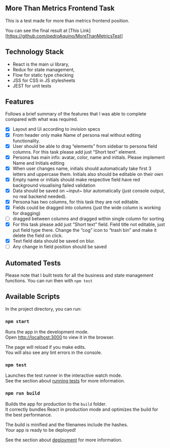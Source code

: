 ## More Than Metrics Frontend Task

This is a test made for more than metrics frontend position.

You can see the final result at [This Link][https://github.com/pedroAquino/MoreThanMetricsTest]

## Technology Stack
- React is the main ui library,
- Redux for state management,
- Flow for static type checking
- JSS for CSS in JS stylesheets
- JEST for unit tests

## Features
Follows a brief summary of the features that I was able to complete compared with what was required.

- [x] Layout and Ui according to invision specs 
- [x] From header only make Name of persona real without editing functionality.
- [x] User should be able to drag “elements” from sidebar to persona field columns. For this task please add just “Short text” element. 
- [x] Persona has main info: avatar, color, name and initials. Please implement Name and Initials editing
 - [x] When user changes name, initials should automatically take first 3 letters and uppercase them. Initials also should be editable on their own
 - [x] Empty name or initials should make respective field have red background visualising failed validation
 - [x]  Data should be saved on ~input~ blur automatically (just console output, no real backend needed). 
 - [x]  Persona has two columns, for this task they are not editable.
 - [x] Fields could be dragged into columns (just the wide column is working for dragging)
 - [ ] dragged between columns and dragged within single column for sorting
 - [x] For this task please add just “Short text” field. Field title not editable, just put field type there. Change the “cog” icon to “trash bin” and make it delete the field on click. 
 - [x] Text field data should be saved on blur. 
 - [ ]  Any change in field position should be saved

## Automated Tests
Please note that I built tests for all the business and state management functions. You can run then with `npm test`

## Available Scripts

In the project directory, you can run:

### `npm start`

Runs the app in the development mode.<br>
Open [http://localhost:3000](http://localhost:3000) to view it in the browser.

The page will reload if you make edits.<br>
You will also see any lint errors in the console.

### `npm test`

Launches the test runner in the interactive watch mode.<br>
See the section about [running tests](https://facebook.github.io/create-react-app/docs/running-tests) for more information.

### `npm run build`

Builds the app for production to the `build` folder.<br>
It correctly bundles React in production mode and optimizes the build for the best performance.

The build is minified and the filenames include the hashes.<br>
Your app is ready to be deployed!

See the section about [deployment](https://facebook.github.io/create-react-app/docs/deployment) for more information.


